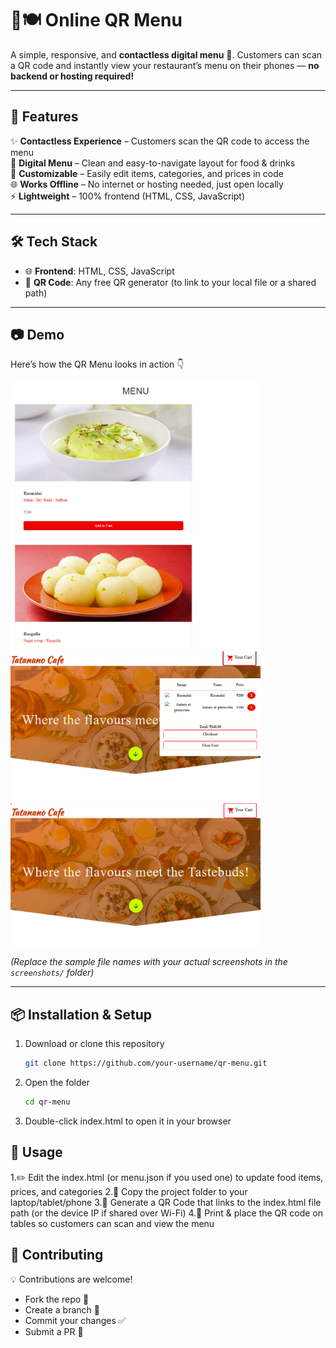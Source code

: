 # 📱🍽️ Online QR Menu  

A simple, responsive, and **contactless digital menu** 🥢. Customers can scan a QR code and instantly view your restaurant’s menu on their phones — **no backend or hosting required!**  

---

## 🚀 Features  

✨ **Contactless Experience** – Customers scan the QR code to access the menu  
📖 **Digital Menu** – Clean and easy-to-navigate layout for food & drinks  
🎨 **Customizable** – Easily edit items, categories, and prices in code  
🌐 **Works Offline** – No internet or hosting needed, just open locally  
⚡ **Lightweight** – 100% frontend (HTML, CSS, JavaScript)  

---

## 🛠️ Tech Stack  

- 🌐 **Frontend**: HTML, CSS, JavaScript  
- 📲 **QR Code**: Any free QR generator (to link to your local file or a shared path)  

---

## 📷 Demo  

Here’s how the QR Menu looks in action 👇  

<img src="screenshots/Sc1.png" alt="Menu Screenshot 1" width="400">  
<img src="screenshots/Sc2.png" alt="Menu Screenshot 2" width="400">  
<img src="screenshots/Sc3.png" alt="Menu Screenshot 3" width="400">  

*(Replace the sample file names with your actual screenshots in the `screenshots/` folder)*  

---

## 📦 Installation & Setup  

1. Download or clone this repository  
   ```bash
   git clone https://github.com/your-username/qr-menu.git
2. Open the folder  
   ```bash
   cd qr-menu
3. Double-click index.html to open it in your browser

## 🔗 Usage

1.✏️ Edit the index.html (or menu.json if you used one) to update food items, prices, and categories
2.📂 Copy the project folder to your laptop/tablet/phone
3.📱 Generate a QR Code that links to the index.html file path (or the device IP if shared over Wi-Fi)
4.🧾 Print & place the QR code on tables so customers can scan and view the menu

## 🤝 Contributing  

💡 Contributions are welcome!  
- Fork the repo 🍴  
- Create a branch 🌿  
- Commit your changes ✅  
- Submit a PR 🚀  
